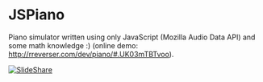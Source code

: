 JSPiano
=======

Piano simulator written using only JavaScript (Mozilla Audio Data API) and some math knowledge :) (online demo: http://rreverser.com/dev/piano/#.UK03mTBTvoo).

[![SlideShare](http://image.slidesharecdn.com/metrostyle-120218083636-phpapp01/95/slide-1-728.jpg?1329575915)](http://www.slideshare.net/RReverser/js-audio-data-processing)

